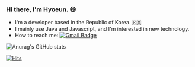 ### Hi there, I'm Hyoeun. 😄
- I'm a developer based in the Republic of Korea. 🇰🇷 
- I mainly use Java and Javascript, and I'm interested in new technology.
- How to reach me: [![Gmail Badge](https://img.shields.io/badge/Gmail-d14836?style=flat-square&logo=Gmail&logoColor=white&link=mailto:gydms741@gmail.com)](mailto:gydms741@gmail.com)
<!--
**gydms741/gydms741** is a ✨ _special_ ✨ repository because its `README.md` (this file) appears on your GitHub profile.

Here are some ideas to get you started:

- 🔭 I’m currently working on ...
- 🌱 I’m currently learning ...
- 👯 I’m looking to collaborate on ...
- 🤔 I’m looking for help with ...
- 💬 Ask me about ...
- 📫 How to reach me: ...
- 😄 Pronouns: ...
- ⚡ Fun fact: ...
-->

![Anurag's GitHub stats](https://github-readme-stats.vercel.app/api?username=gydms741&show_icons=true&theme=tokyonight)

[![Hits](https://hits.seeyoufarm.com/api/count/incr/badge.svg?url=https%3A%2F%2Fgithub.com%2Fgydms741%2Fhit-counter&count_bg=%238E89E1&title_bg=%2336508A&icon=&icon_color=%23DFD6D6&title=hits&edge_flat=false)](https://hits.seeyoufarm.com)

